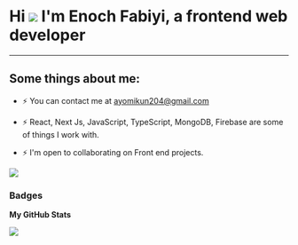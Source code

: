 Hi ![](https://user-images.githubusercontent.com/18350557/176309783-0785949b-9127-417c-8b55-ab5a4333674e.gif) I'm Enoch Fabiyi, a frontend web developer
====================================================================================================================================
-----------------------------


## Some things about me:

<!-- * ⚡ Here's my website ##[coming soon] -->

* ⚡  You can contact me at [ayomikun204@gmail.com](mailto:ayomikun204@gmail.com) 

* ⚡ React, Next Js, JavaScript, TypeScript, MongoDB, Firebase are some of things I work with.

* ⚡ I'm open to collaborating on Front end projects.

<a href="https://www.twitter.com/frontend_script" target="_blank" rel="noreferrer"><img
src="https://img.shields.io/twitter/follow/frontend_script?logo=twitter&style=for-the-badge&color=0891b2&labelColor=1c1917"
/></a>

### Badges

<b>My GitHub Stats</b>

<a href="http://www.github.com/script8888"><img src="https://github-readme-streak-stats.herokuapp.com/?user=script8888&stroke=ffffff&background=1c1917&ring=0891b2&fire=0891b2&currStreakNum=ffffff&currStreakLabel=0891b2&sideNums=ffffff&sideLabels=ffffff&dates=ffffff&hide_border=true" /></a>
